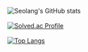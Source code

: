 ![Seolang's GitHub stats](https://github-readme-stats.vercel.app/api?username=Seolang&show_icons=true&theme=tokyonight)
<br/>
<br/>
[![Solved.ac Profile](http://mazassumnida.wtf/api/generate_badge?boj=dntmdqls0912)](https://solved.ac/dntmdqls0912)
<br/>
<br/>
[![Top Langs](https://github-readme-stats.vercel.app/api/top-langs/?username=Seolang&layout=compact)](https://github.com/Seolang/github-readme-stats)
